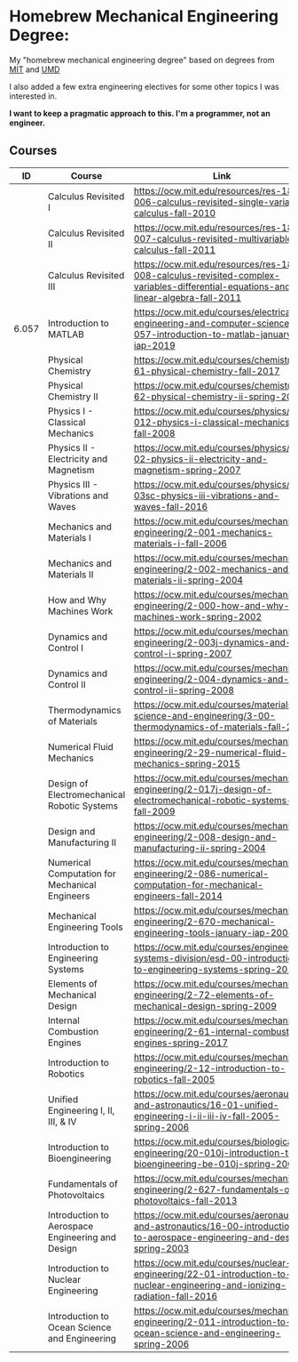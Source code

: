 # Homebrew Mechanical Engineering Degree:

My "homebrew mechanical engineering degree" based on degrees from [MIT](http://catalog.mit.edu/degree-charts/mechanical-engineering-course-2/) and [UMD](https://eng.umd.edu/sites/clark.umd.edu/files/enme-4yrplan-ge-2016-2017.pdf)

I also added a few extra engineering electives for some other topics I was interested in.

**I want to keep a pragmatic approach to this. I'm a programmer, not an engineer.**


## Courses
| ID    | Course                                           | Link                                                                                                                               | Note      | Completed |
| ----- | ------------------------------------------------ | ---------------------------------------------------------------------------------------------------------------------------------- | --------- | --------- |
|       | Calculus Revisited I                             | https://ocw.mit.edu/resources/res-18-006-calculus-revisited-single-variable-calculus-fall-2010                                     | refresher |           |
|       | Calculus Revisited II                            | https://ocw.mit.edu/resources/res-18-007-calculus-revisited-multivariable-calculus-fall-2011                                       | refresher |           |
|       | Calculus Revisited III                           | https://ocw.mit.edu/resources/res-18-008-calculus-revisited-complex-variables-differential-equations-and-linear-algebra-fall-2011  | refresher |           |
| 6.057 | Introduction to MATLAB                           | https://ocw.mit.edu/courses/electrical-engineering-and-computer-science/6-057-introduction-to-matlab-january-iap-2019              |           |           |
|       | Physical Chemistry                               | https://ocw.mit.edu/courses/chemistry/5-61-physical-chemistry-fall-2017                                                            |           |           |
|       | Physical Chemistry II                            | https://ocw.mit.edu/courses/chemistry/5-62-physical-chemistry-ii-spring-2008                                                       |           |           |
|       | Physics I - Classical Mechanics                  | https://ocw.mit.edu/courses/physics/8-012-physics-i-classical-mechanics-fall-2008                                                  |           |           |
|       | Physics II - Electricity and Magnetism           | https://ocw.mit.edu/courses/physics/8-02-physics-ii-electricity-and-magnetism-spring-2007                                          |           |           |
|       | Physics III - Vibrations and Waves               | https://ocw.mit.edu/courses/physics/8-03sc-physics-iii-vibrations-and-waves-fall-2016                                              |           |           |
|       | Mechanics and Materials I                        | https://ocw.mit.edu/courses/mechanical-engineering/2-001-mechanics-materials-i-fall-2006                                           |           |           |
|       | Mechanics and Materials II                       | https://ocw.mit.edu/courses/mechanical-engineering/2-002-mechanics-and-materials-ii-spring-2004                                    |           |           |
|       | How and Why Machines Work                        | https://ocw.mit.edu/courses/mechanical-engineering/2-000-how-and-why-machines-work-spring-2002                                     |           |           |
|       | Dynamics and Control I                           | https://ocw.mit.edu/courses/mechanical-engineering/2-003j-dynamics-and-control-i-spring-2007                                       |           |           |
|       | Dynamics and Control II                          | https://ocw.mit.edu/courses/mechanical-engineering/2-004-dynamics-and-control-ii-spring-2008                                       |           |           |
|       | Thermodynamics of Materials                      | https://ocw.mit.edu/courses/materials-science-and-engineering/3-00-thermodynamics-of-materials-fall-2002                           |           |           |
|       | Numerical Fluid Mechanics                        | https://ocw.mit.edu/courses/mechanical-engineering/2-29-numerical-fluid-mechanics-spring-2015                                      |           |           |
|       | Design of Electromechanical Robotic Systems      | https://ocw.mit.edu/courses/mechanical-engineering/2-017j-design-of-electromechanical-robotic-systems-fall-2009                    |           |           |
|       | Design and Manufacturing II                      | https://ocw.mit.edu/courses/mechanical-engineering/2-008-design-and-manufacturing-ii-spring-2004                                   |           |           |
|       | Numerical Computation for Mechanical Engineers   | https://ocw.mit.edu/courses/mechanical-engineering/2-086-numerical-computation-for-mechanical-engineers-fall-2014                  |           |           |
|       | Mechanical Engineering Tools                     | https://ocw.mit.edu/courses/mechanical-engineering/2-670-mechanical-engineering-tools-january-iap-2004                             |           |           |
|       | Introduction to Engineering Systems              | https://ocw.mit.edu/courses/engineering-systems-division/esd-00-introduction-to-engineering-systems-spring-2011                    |           |           |
|       | Elements of Mechanical Design                    | https://ocw.mit.edu/courses/mechanical-engineering/2-72-elements-of-mechanical-design-spring-2009                                  |           |           |
|       | Internal Combustion Engines                      | https://ocw.mit.edu/courses/mechanical-engineering/2-61-internal-combustion-engines-spring-2017                                    | elective  |           |
|       | Introduction to Robotics                         | https://ocw.mit.edu/courses/mechanical-engineering/2-12-introduction-to-robotics-fall-2005                                         | elective  |           |
|       | Unified Engineering I, II, III, & IV             | https://ocw.mit.edu/courses/aeronautics-and-astronautics/16-01-unified-engineering-i-ii-iii-iv-fall-2005-spring-2006               | elective  |           |
|       | Introduction to Bioengineering                   | https://ocw.mit.edu/courses/biological-engineering/20-010j-introduction-to-bioengineering-be-010j-spring-2006                      | elective  |           |
|       | Fundamentals of Photovoltaics                    | https://ocw.mit.edu/courses/mechanical-engineering/2-627-fundamentals-of-photovoltaics-fall-2013                                   | elective  |           |
|       | Introduction to Aerospace Engineering and Design | https://ocw.mit.edu/courses/aeronautics-and-astronautics/16-00-introduction-to-aerospace-engineering-and-design-spring-2003        | elective  |           |
|       | Introduction to Nuclear Engineering              | https://ocw.mit.edu/courses/nuclear-engineering/22-01-introduction-to-nuclear-engineering-and-ionizing-radiation-fall-2016         | elective  |           |
|       | Introduction to Ocean Science and Engineering    | https://ocw.mit.edu/courses/mechanical-engineering/2-011-introduction-to-ocean-science-and-engineering-spring-2006                 | elective  |           |
